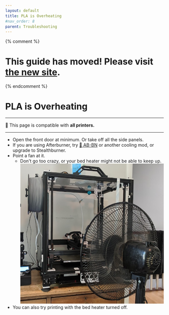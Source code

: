 ```yaml
---
layout: default
title: PLA is Overheating
#nav_order: 8
parent: Troubleshooting
---
```

{% comment %} 
# This guide has moved! Please visit [the new site](http://ellis3dp.com/Print-Tuning-Guide/).
{% endcomment %}
# PLA is Overheating
---
:dizzy: This page is compatible with **all printers.**

---
- Open the front door at minimum. Or take off all the side panels.
- If you are using Afterburner, try [:page_facing_up: AB-BN](https://github.com/VoronDesign/VoronUsers/tree/master/printer_mods/Badnoob/AB-BN) or another cooling mod, or upgrade to Stealthburner.
- Point a fan at it.
    - Don't go too crazy, or your bed heater might not be able to keep up.
    ![](./images/pla_overheating/PLA-Fan.png) 
- You can also try printing with the bed heater turned off.

